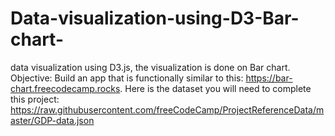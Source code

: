 # Data-visualization-using-D3-Bar-chart-
data visualization using D3.js, the visualization is done on Bar chart.
Objective: Build an app that is functionally similar to this: https://bar-chart.freecodecamp.rocks.
Here is the dataset you will need to complete this project: 
https://raw.githubusercontent.com/freeCodeCamp/ProjectReferenceData/master/GDP-data.json
